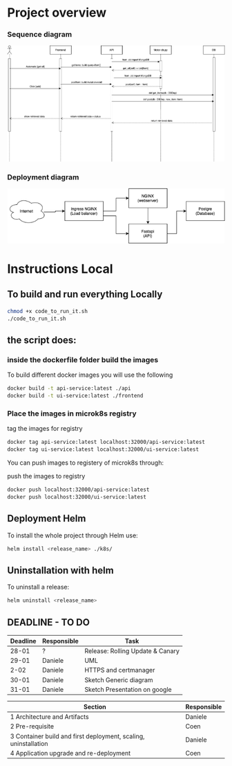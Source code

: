 # Project overview

### Sequence diagram

![Screenshot](Sequence_Diagram_drawio.png)

### Deployment diagram

![Screenshot](Deployment_uml_mk2.drawio.png)

# Instructions Local

## To build and run everything Locally  

```bash
chmod +x code_to_run_it.sh
./code_to_run_it.sh
```

## the script does: 

### inside the dockerfile folder build the images

To build different docker images you will use the following

```bash
docker build -t api-service:latest ./api
docker build -t ui-service:latest ./frontend
```

### Place the images in microk8s registry

tag the images for registry

```bash
docker tag api-service:latest localhost:32000/api-service:latest
docker tag ui-service:latest localhost:32000/ui-service:latest
```

You can push images to registery of microk8s through:

push the images to registry
```bash
docker push localhost:32000/api-service:latest
docker push localhost:32000/ui-service:latest
```

## Deployment Helm

To install the whole project through Helm use:

```bash
helm install <release_name> ./k8s/
```

## Uninstallation with helm

To uninstall a release:

```bash
helm uninstall <release_name>
```

## DEADLINE - TO DO

<!-- - 18 - deadline for frontend otherwise @quarti jumps on it
- unknown - UML @quarti
- 18 - soft deadline for kubernetes oporting supporting api external access, and horizontal scaling
- 16 - 8pm heads up on kubernetes material
- 16 - 8pm heads up on lecture 4 persistant volumes -->

| Deadline | Responsible | Task                             |
| -------- | ----------- | -------------------------------- |
| 28-01    | ?           | Release: Rolling Update & Canary |
| 29-01    | Daniele     | UML                              |
| 2-02     | Daniele     | HTTPS and certmanager            |
| 30-01    | Daniele     | Sketch Generic diagram           |
| 31-01    | Daniele     | Sketch Presentation on google    |





| Section                                                         | Responsible |
| --------------------------------------------------------------- | ----------- |
| 1 Architecture and Artifacts                                    | Daniele     |
| 2 Pre-requisite                                                 | Coen        |
| 3 Container build and first deployment, scaling, uninstallation | Daniele     |
| 4 Application upgrade and re-deployment                         | Coen        |
